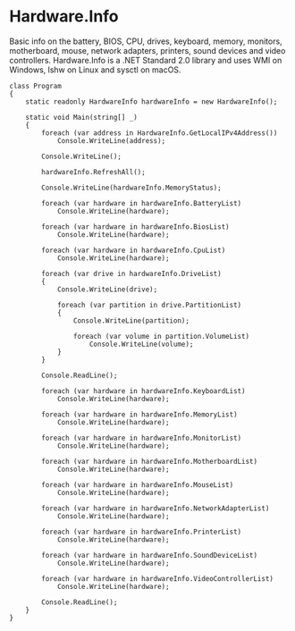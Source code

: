# Hardware.Info

Basic info on the battery, BIOS, CPU, drives, keyboard, memory, monitors, motherboard, mouse, network adapters, printers, sound devices and video controllers. Hardware.Info is a .NET Standard 2.0 library and uses WMI on Windows, lshw on Linux and sysctl on macOS.

    class Program
    {
        static readonly HardwareInfo hardwareInfo = new HardwareInfo();

        static void Main(string[] _)
        {
            foreach (var address in HardwareInfo.GetLocalIPv4Address())
                Console.WriteLine(address);

            Console.WriteLine();

            hardwareInfo.RefreshAll();

            Console.WriteLine(hardwareInfo.MemoryStatus);

            foreach (var hardware in hardwareInfo.BatteryList)
                Console.WriteLine(hardware);

            foreach (var hardware in hardwareInfo.BiosList)
                Console.WriteLine(hardware);

            foreach (var hardware in hardwareInfo.CpuList)
                Console.WriteLine(hardware);

            foreach (var drive in hardwareInfo.DriveList)
            {
                Console.WriteLine(drive);

                foreach (var partition in drive.PartitionList)
                {
                    Console.WriteLine(partition);

                    foreach (var volume in partition.VolumeList)
                        Console.WriteLine(volume);
                }
            }

            Console.ReadLine();

            foreach (var hardware in hardwareInfo.KeyboardList)
                Console.WriteLine(hardware);

            foreach (var hardware in hardwareInfo.MemoryList)
                Console.WriteLine(hardware);

            foreach (var hardware in hardwareInfo.MonitorList)
                Console.WriteLine(hardware);

            foreach (var hardware in hardwareInfo.MotherboardList)
                Console.WriteLine(hardware);

            foreach (var hardware in hardwareInfo.MouseList)
                Console.WriteLine(hardware);

            foreach (var hardware in hardwareInfo.NetworkAdapterList)
                Console.WriteLine(hardware);

            foreach (var hardware in hardwareInfo.PrinterList)
                Console.WriteLine(hardware);

            foreach (var hardware in hardwareInfo.SoundDeviceList)
                Console.WriteLine(hardware);

            foreach (var hardware in hardwareInfo.VideoControllerList)
                Console.WriteLine(hardware);

            Console.ReadLine();
        }
    }